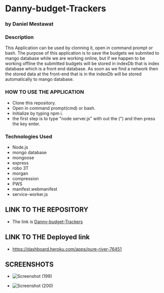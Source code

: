 # Danny-budget-Trackers

### by Daniel Mestawat
### Description
This Application can be used by clonning it, open in command prompt or bash.  The purpose of this application is to save the budgets we submited to mango database while we are working online, but if we happen to be working offline the submitted budgets will be stored in indexDb that is index database which is a front end database. As soon as we find a network then the stored data at the front-end that is in the indexDb will be stored automatically to mango database.


### HOW TO USE THE APPLICATION

- Clone this repository.
- Open in command prompt(cmd) or bash.
- Initialize by typing npm i.
- the first step is to type "node server.js" with out the (") and then press the key enter.



### Technologies Used

- Node.js
- mongo database
- mongoose
- express
- robo 3T
- morgan
- compression
- PWS
 - manifest.webmanifest
 - service-worker.js


## LINK TO THE REPOSITORY

- The link is [Danny-budget-Trackers](https://github.com/danny1215/Danny-budget-Trackers)

## LINK TO THE Deployed link


- https://dashboard.heroku.com/apps/pure-river-76451

## SCREENSHOTS

- ![Screenshot (199)](https://user-images.githubusercontent.com/59859358/112705365-c78a1d00-8e74-11eb-8098-366a42f5682e.png)

- ![Screenshot (200)](https://user-images.githubusercontent.com/59859358/112705397-f56f6180-8e74-11eb-94ef-917767338695.png)
